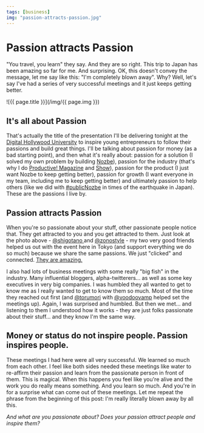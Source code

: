 ```yaml
---
tags: [business]
img: "passion-attracts-passion.jpg"
---
```


# Passion attracts Passion


"You travel, you learn" they say. And they are so right. This trip to Japan has been amazing so far for me. And surprising. OK, this doesn't convey the message, let me say like this: "I'm completely blown away". Why? Well, let's say I've had a series of very successful meetings and it just keeps getting better.

<!--More-->

![{{ page.title }}](/img/{{ page.img }})

## It's all about Passion

That's actually the title of the presentation I'll be delivering tonight at the [Digital Hollywood University](http://gs.dhw.ac.jp/en/) to inspire young entrepreneurs to follow their passions and build great things. I'll be talking about passion for money (as a bad starting point), and then what it's really about: passion for a solution (I solved my own problem by building [Nozbe][n]), passion for the industry (that's why I do [Productive! Magazine](/magazine/) and [Show](/show/)), passion for the product (I just want Nozbe to keep getting better), passion for growth (I want everyone in my team, including me to keep getting better) and ultimately passion to help others (like we did with [#publicNozbe](http://www.publicnozbe.com/) in times of the earthquake in Japan). These are the passions I live by.

## Passion attracts Passion

When you're so passionate about your stuff, other passionate people notice that. They get attracted to you and you get attracted to them. Just look at the photo above - [@shigotano ](http://twitter.com/shigotano)and [@zonostyle](http://twitter.com/zonostyle) - my two very good friends helped us out with the event here in Tokyo (and support everything we do so much) because we share the same passions. We just "clicked" and connected. [They are amazing.](http://michaelnozbe.com/why-japanese-people-are-so-productive)

I also had lots of business meetings with some really "big fish" in the industry. Many influential bloggers, alpha-twitterers... as well as some key executives in very big companies. I was humbled they all wanted to get to know me as I really wanted to get to know them so much. Most of the time they reached out first (and [@torumori](http://twitter.com/torumori) with [@voodoovamp](http://twitter.com/voodoovamp) helped set the meetings up). Again, I was surprised and humbled. But then we met... and listening to them I understood how it works - they are just folks passionate about their stuff... and they know I'm the same way.

## Money or status do not inspire people. Passion inspires people.

These meetings I had here were all very successful. We learned so much from each other. I feel like both sides needed these meetings like water to re-affirm their passion and learn from the passionate person in front of them. This is magical. When this happens you feel like you're alive and the work you do really means something. And you learn so much. And you're in for a surprise what can come out of these meetings. Let me repeat the phrase from the beginning of this post: I'm really literally blown away by all this.

_And what are you passionate about? Does your passion attract people and inspire them?_

  


  
  
  
 

  



[n]: https://michael.gratis/nozbe